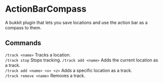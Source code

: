 # ActionBarCompass
A bukkit plugin that lets you save locations and use the action bar as a compass to them.

## Commands
`/track <name>` Tracks a location.  
`/track stop` Stops tracking.
`/track add <name>` Adds the current location as a track.  
`/track add <name> <x> <z>` Adds a specific location as a track.  
`/track remove <name>` Removes a track.
